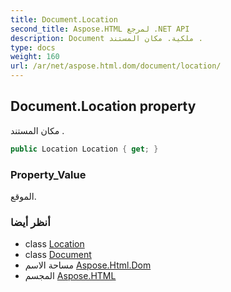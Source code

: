 ```yaml
---
title: Document.Location
second_title: Aspose.HTML لمرجع .NET API
description: Document ملكية. مكان المستند .
type: docs
weight: 160
url: /ar/net/aspose.html.dom/document/location/
---
```

## Document.Location property

مكان المستند .

```csharp
public Location Location { get; }
```

### Property_Value

الموقع.

### أنظر أيضا

* class [Location](../../../aspose.html.window/location/)
* class [Document](../)
* مساحة الاسم [Aspose.Html.Dom](../../document/)
* المجسم [Aspose.HTML](../../../)


